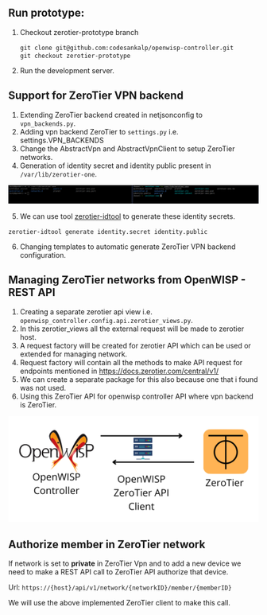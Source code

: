 ## Run prototype:

1. Checkout zerotier-prototype branch

    ```
    git clone git@github.com:codesankalp/openwisp-controller.git
    git checkout zerotier-prototype
    ```

2. Run the development server.

## Support for ZeroTier VPN backend

1. Extending ZeroTier backend created in netjsonconfig to `vpn_backends.py`.
2. Adding vpn backend ZeroTier to `settings.py` i.e. settings.VPN_BACKENDS
3. Change the AbstractVpn and AbstractVpnClient to setup ZeroTier networks.
4. Generation of identity secret and identity public present in `/var/lib/zerotier-one`.

![zerotier-one-files](../images/identity.png)

5. We can use tool [zerotier-idtool](https://man.archlinux.org/man/community/zerotier-one/zerotier-idtool.1.en) to generate these identity secrets.

```
zerotier-idtool generate identity.secret identity.public
```
6. Changing templates to automatic generate ZeroTier VPN backend configuration.


## Managing ZeroTier networks from OpenWISP -  REST API

1. Creating a separate zerotier api view i.e. `openwisp_controller.config.api.zerotier_views.py`.
2. In this zerotier_views all the external request will be made to zerotier host.
3. A request factory will be created for zerotier API which can be used or extended for managing network.
4. Request factory will contain all the methods to make API request for endpoints mentioned in https://docs.zerotier.com/central/v1/ 
5. We can create a separate package for this also because one that i found was not used.
6. Using this ZeroTier API for openwisp controller API where vpn backend is ZeroTier.

![zerotier-api](../images/zerotier-rest-api.png)


## Authorize member in ZeroTier network

If network is set to **private** in ZeroTier Vpn and to add a new device we need to make a REST API call to ZeroTier API authorize that device.

Url: `https://{host}/api/v1/network/{networkID}/member/{memberID}`

We will use the above implemented ZeroTier client to make this call.
